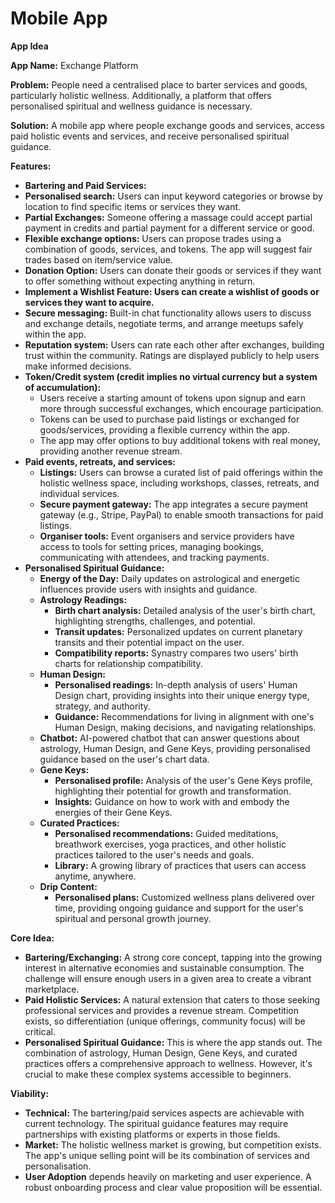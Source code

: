 # Mobile App

**App Idea**

**App Name:** Exchange Platform

**Problem:** People need a centralised place to barter services and goods, particularly holistic wellness. Additionally, a platform that offers personalised spiritual and wellness guidance is necessary.

**Solution:** A mobile app where people exchange goods and services, access paid holistic events and services, and receive personalised spiritual guidance.

**Features:**

- **Bartering and Paid Services:**
- **Personalised search:** Users can input keyword categories or browse by location to find specific items or services they want.
- **Partial Exchanges:** Someone offering a massage could accept partial payment in credits and partial payment for a different service or good.
- **Flexible exchange options:** Users can propose trades using a combination of goods, services, and tokens. The app will suggest fair trades based on item/service value.
- **Donation Option:** Users can donate their goods or services if they want to offer something without expecting anything in return.
- **Implement a Wishlist Feature: Users can create a wishlist of goods or services they want to acquire.**
- **Secure messaging:** Built-in chat functionality allows users to discuss and exchange details, negotiate terms, and arrange meetups safely within the app.
- **Reputation system:** Users can rate each other after exchanges, building trust within the community. Ratings are displayed publicly to help users make informed decisions.
- **Token/Credit system (credit implies no virtual currency but a system of accumulation):**
    - Users receive a starting amount of tokens upon signup and earn more through successful exchanges, which encourage participation.
    - Tokens can be used to purchase paid listings or exchanged for goods/services, providing a flexible currency within the app.
    - The app may offer options to buy additional tokens with real money, providing another revenue stream.
- **Paid events, retreats, and services:**
    - **Listings:** Users can browse a curated list of paid offerings within the holistic wellness space, including workshops, classes, retreats, and individual services.
    - **Secure payment gateway:** The app integrates a secure payment gateway (e.g., Stripe, PayPal) to enable smooth transactions for paid listings.
    - **Organiser tools:** Event organisers and service providers have access to tools for setting prices, managing bookings, communicating with attendees, and tracking payments.
- **Personalised Spiritual Guidance:**
    - **Energy of the Day:** Daily updates on astrological and energetic influences provide users with insights and guidance.
    - **Astrology Readings:**
        - **Birth chart analysis:** Detailed analysis of the user's birth chart, highlighting strengths, challenges, and potential.
        - **Transit updates:** Personalized updates on current planetary transits and their potential impact on the user.
        - **Compatibility reports:** Synastry compares two users' birth charts for relationship compatibility.
    - **Human Design:**
        - **Personalised readings:** In-depth analysis of users' Human Design chart, providing insights into their unique energy type, strategy, and authority.
        - **Guidance:** Recommendations for living in alignment with one's Human Design, making decisions, and navigating relationships.
    - **Chatbot:** AI-powered chatbot that can answer questions about astrology, Human Design, and Gene Keys, providing personalised guidance based on the user's chart data.
    - **Gene Keys:**
        - **Personalised profile:** Analysis of the user's Gene Keys profile, highlighting their potential for growth and transformation.
        - **Insights:** Guidance on how to work with and embody the energies of their Gene Keys.
    - **Curated Practices:**
        - **Personalised recommendations:** Guided meditations, breathwork exercises, yoga practices, and other holistic practices tailored to the user's needs and goals.
        - **Library:** A growing library of practices that users can access anytime, anywhere.
    - **Drip Content:**
        - **Personalised plans:** Customized wellness plans delivered over time, providing ongoing guidance and support for the user's spiritual and personal growth journey.

**Core Idea:**

- **Bartering/Exchanging:** A strong core concept, tapping into the growing interest in alternative economies and sustainable consumption. The challenge will ensure enough users in a given area to create a vibrant marketplace.
- **Paid Holistic Services:** A natural extension that caters to those seeking professional services and provides a revenue stream. Competition exists, so differentiation (unique offerings, community focus) will be critical.
- **Personalised Spiritual Guidance:** This is where the app stands out. The combination of astrology, Human Design, Gene Keys, and curated practices offers a comprehensive approach to wellness. However, it's crucial to make these complex systems accessible to beginners.

**Viability:**

- **Technical:** The bartering/paid services aspects are achievable with current technology. The spiritual guidance features may require partnerships with existing platforms or experts in those fields.
- **Market:** The holistic wellness market is growing, but competition exists. The app's unique selling point will be its combination of services and personalisation.
- **User Adoption** depends heavily on marketing and user experience. A robust onboarding process and clear value proposition will be essential.